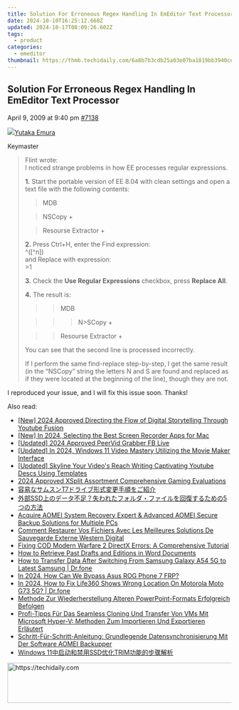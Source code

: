 ```yaml
---
title: Solution For Erroneous Regex Handling In EmEditor Text Processor
date: 2024-10-10T16:25:12.668Z
updated: 2024-10-17T08:09:26.602Z
tags:
  - product
categories:
  - emeditor
thumbnail: https://thmb.techidaily.com/6a8b7b3cdb25a03e07ba1819bb3940ce3cb079bf3680cebd2f9e48a956c136d3.jpg
---
```


## Solution For Erroneous Regex Handling In EmEditor Text Processor

April 9, 2009 at 9:40 pm [#7138](https://tools.techidaily.com/emeditor/products/) 

[![](https://secure.gravatar.com/avatar/a0a6377144ed3636f985d87303f65ed2?s=80&d=identicon&r=g)Yutaka Emura](https://www.emeditor.com/forums/users/yemura/ "View Yutaka Emura's profile")

Keymaster

> Flint wrote:  
> I noticed strange problems in how EE processes regular expressions.
> 
> **1.** Start the portable version of EE 8.04 with clean settings and open a text file with the following contents:
> 
>> MDB  
> 
> >NSCopy +  
> 
> >Resourse Extractor +
> 
> **2.** Press Ctrl+H, enter the Find expression:  
> ^(\[^n\])  
> and Replace with expression:  
> \>1
> 
> **3.** Check the **Use Regular Expressions** checkbox, press **Replace All**.
> 
> **4.** The result is:
> 
>>> MDB  
> 
> >>>N>SCopy +  
> 
> >>Resourse Extractor +
> 
> You can see that the second line is processed incorrectly.
> 
> If I perform the same find-replace step-by-step, I get the same result (in the “NSCopy” string the letters N and S are found and replaced as if they were located at the beginning of the line), though they are not.

 I reproduced your issue, and I will fix this issue soon. Thanks!

<ins class="adsbygoogle"
     style="display:block"
     data-ad-format="autorelaxed"
     data-ad-client="ca-pub-7571918770474297"
     data-ad-slot="1223367746"></ins>

<ins class="adsbygoogle"
     style="display:block"
     data-ad-client="ca-pub-7571918770474297"
     data-ad-slot="8358498916"
     data-ad-format="auto"
     data-full-width-responsive="true"></ins>

<span class="atpl-alsoreadstyle">Also read:</span>
<div><ul>
<li><a href="https://facebook-video-share.techidaily.com/new-2024-approved-directing-the-flow-of-digital-storytelling-through-youtube-fusion/"><u>[New] 2024 Approved Directing the Flow of Digital Storytelling Through Youtube Fusion</u></a></li>
<li><a href="https://desktop-recording.techidaily.com/new-in-2024-selecting-the-best-screen-recorder-apps-for-mac/"><u>[New] In 2024, Selecting the Best Screen Recorder Apps for Mac</u></a></li>
<li><a href="https://facebook-clips.techidaily.com/updated-2024-approved-peervid-grabber-fb-live/"><u>[Updated] 2024 Approved PeerVid Grabber FB Live</u></a></li>
<li><a href="https://article-tips.techidaily.com/updated-in-2024-windows-11-video-mastery-utilizing-the-movie-maker-interface/"><u>[Updated] In 2024, Windows 11 Video Mastery Utilizing the Movie Maker Interface</u></a></li>
<li><a href="https://youtube-docs.techidaily.com/ed-skyline-your-videos-reach-writing-captivating-youtube-descs-using-templates/"><u>[Updated] Skyline Your Video's Reach Writing Captivating Youtube Descs Using Templates</u></a></li>
<li><a href="https://fox-cloud.techidaily.com/2024-approved-xsplit-assortment-comprehensive-gaming-evaluations/"><u>2024 Approved XSplit Assortment Comprehensive Gaming Evaluations</u></a></li>
<li><a href="https://win-web.techidaily.com/t7/"><u>容易なサムスンT7ドライブ形式変更手順をご紹介</u></a></li>
<li><a href="https://win-web.techidaily.com/1728493551412-ssd5/"><u>外部SSD上のデータ不足？失われたフォルダ・ファイルを回復するための5つの方法</u></a></li>
<li><a href="https://win-web.techidaily.com/acquire-aomei-system-recovery-expert-and-advanced-aomei-secure-backup-solutions-for-multiple-pcs/"><u>Acquire AOMEI System Recovery Expert & Advanced AOMEI Secure Backup Solutions for Multiple PCs</u></a></li>
<li><a href="https://win-web.techidaily.com/comment-restaurer-vos-fichiers-avec-les-meilleures-solutions-de-sauvegarde-externe-western-digital/"><u>Comment Restaurer Vos Fichiers Avec Les Meilleures Solutions De Sauvegarde Externe Western Digital</u></a></li>
<li><a href="https://win-solutions.techidaily.com/fixing-cod-modern-warfare-2-directx-errors-a-comprehensive-tutorial/"><u>Fixing COD Modern Warfare 2 DirectX Errors: A Comprehensive Tutorial</u></a></li>
<li><a href="https://win-web.techidaily.com/how-to-retrieve-past-drafts-and-editions-in-word-documents/"><u>How to Retrieve Past Drafts and Editions in Word Documents</u></a></li>
<li><a href="https://android-transfer.techidaily.com/how-to-transfer-data-after-switching-from-samsung-galaxy-a54-5g-to-latest-samsung-drfone-by-drfone-transfer-from-android-transfer-from-android/"><u>How to Transfer Data After Switching From Samsung Galaxy A54 5G to Latest Samsung | Dr.fone</u></a></li>
<li><a href="https://android-frp.techidaily.com/in-2024-how-can-we-bypass-asus-rog-phone-7-frp-by-drfone-android/"><u>In 2024, How Can We Bypass Asus ROG Phone 7 FRP?</u></a></li>
<li><a href="https://review-topics.techidaily.com/in-2024-how-to-fix-life360-shows-wrong-location-on-motorola-moto-g73-5g-drfone-by-drfone-virtual-android/"><u>In 2024, How to Fix Life360 Shows Wrong Location On Motorola Moto G73 5G? | Dr.fone</u></a></li>
<li><a href="https://win-web.techidaily.com/methode-zur-wiederherstellung-alteren-powerpoint-formats-erfolgreich-befolgen/"><u>Methode Zur Wiederherstellung Alteren PowerPoint-Formats Erfolgreich Befolgen</u></a></li>
<li><a href="https://win-web.techidaily.com/profi-tipps-fur-das-seamless-cloning-und-transfer-von-vms-mit-microsoft-hyper-v-methoden-zum-importieren-und-exportieren-erlautert/"><u>Profi-Tipps Für Das Seamless Cloning Und Transfer Von VMs Mit Microsoft Hyper-V: Methoden Zum Importieren Und Exportieren Erläutert</u></a></li>
<li><a href="https://win-web.techidaily.com/schritt-fur-schritt-anleitung-grundlegende-datensynchronisierung-mit-der-software-aomei-backupper/"><u>Schritt-Für-Schritt-Anleitung: Grundlegende Datensynchronisierung Mit Der Software AOMEI Backupper</u></a></li>
<li><a href="https://win-web.techidaily.com/windows-11ssdtrim/"><u>Windows 11中启动和禁用SSD优化TRIM功能的步骤解析</u></a></li>
</ul></div>

<!-- affiliate ads begin -->
<a href="https://appsumo.8odi.net/c/5597632/2037359/7443" target="_top" id="2037359">
  <img src="//a.impactradius-go.com/display-ad/7443-2037359" border="0" alt="https://techidaily.com" width="728" height="90"/>
</a>
<img height="0" width="0" src="https://appsumo.8odi.net/i/5597632/2037359/7443" style="position:absolute;visibility:hidden;" border="0" />
<!-- affiliate ads end -->

